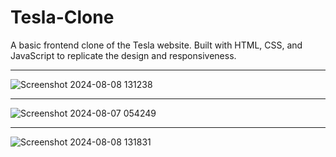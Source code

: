 # Tesla-Clone
A basic frontend clone of the Tesla website. Built with HTML, CSS, and JavaScript to replicate the design and responsiveness.

***
![Screenshot 2024-08-08 131238](https://github.com/user-attachments/assets/f245da27-b1fa-4d03-b98b-46c4b46a2136)

***
![Screenshot 2024-08-07 054249](https://github.com/user-attachments/assets/3c41de03-ec26-43f1-a669-97ab588cd670)

***
![Screenshot 2024-08-08 131831](https://github.com/user-attachments/assets/7576f02c-c57e-4074-8a9f-aa8699c37359)



